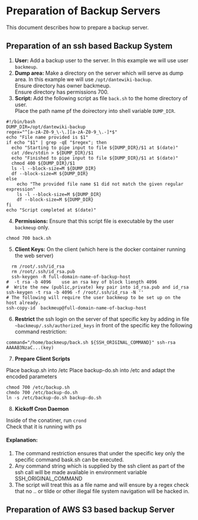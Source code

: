 # Preparation of Backup Servers

This document describes how to prepare a backup server.

## Preparation of an ssh based Backup System

1. **User:** Add a backup user to the server. In this example we will use user `backmeup`.
2. **Dump area:** Make a directory on the server which will serve as dump area. In this example we will use `/opt/dantewiki-backup`.
<br>Ensure directory has owner backmeup.
<br>Ensure directory has permissions 700. 
2. **Script:** Add the following script as file `back.sh` to the home directory of user. 
<br>Place the path name pf the doirectory into shell variable `DUMP_DIR`.

```
#!/bin/bash
DUMP_DIR=/opt/dantewiki-backup
regex="^[a-zA-Z0-9_\-\.][a-zA-Z0-9_\.-]*$"
echo "File name provided is $1"
if echo "$1" | grep -qE "$regex"; then
  echo "Starting to pipe input to file ${DUMP_DIR}/$1 at $(date)"
  cat /dev/stdin > ${DUMP_DIR}/$1
  echo "Finished to pipe input to file ${DUMP_DIR}/$1 at $(date)"
  chmod 400 ${DUMP_DIR}/$1
  ls -l --block-size=M ${DUMP_DIR}
  df --block-size=M ${DUMP_DIR}
else
    echo "The provided file name $1 did not match the given regular expression"
    ls -l --block-size=M ${DUMP_DIR}
    df --block-size=M ${DUMP_DIR}
fi
echo "Script completed at $(date)"
```

4. **Permissions:** Ensure that this script file is executable by the user `backmeup` only.

```
chmod 700 back.sh
```

5. **Client Keys:** On the client (which here is the docker container running the web server)

``` 
  rm /root/.ssh/id_rsa
  rm /root/.ssh/id_rsa.pub
  ssh-keygen -R full-domain-name-of-backup-host
#  -t rsa -b 4096    use an rsa key of block liength 4096
#  Write the new (public,private) key pair into id_rsa.pub and id_rsa
ssh-keygen -t rsa -b 4096 -f /root/.ssh/id_rsa -N ''
# The following will require the user backmeup to be set up on the host already.
ssh-copy-id  backmeup@full-domain-name-of-backup-host
``` 

6. **Restrict** the ssh login on the server of that specific key by adding in file `~backmeup/.ssh/authorized_keys` in front of the specific key the following command restriction:

```
command="/home/backmeup/back.sh ${SSH_ORIGINAL_COMMAND}" ssh-rsa AAAAB3NzaC...(key)
```

7. **Prepare Client Scripts**

Place backup.sh into /etc
Place backup-do.sh into /etc and adapt the encoded parameters

```
chmod 700 /etc/backup.sh
chmdo 700 /etc/backup-do.sh
ln -s /etc/backup-do.sh backup-do.sh
``` 

8. **Kickoff Cron Daemon**

Inside of the conatiner, run `crond`
<br>Check that it is running with ps


#### Explanation:

1. The command restriction ensures that under the specific key only the specific command bask.sh can be executed.
2. Any command string which is supplied by the ssh client as part of the ssh call will be made available in environment variable SSH_ORIGINAL_COMMAND
3. The script will treat this as a file name and will ensure by a regex check that no .. or tilde or other illegal file system navigation will be hacked in.

## Preparation of AWS S3 based backup Server